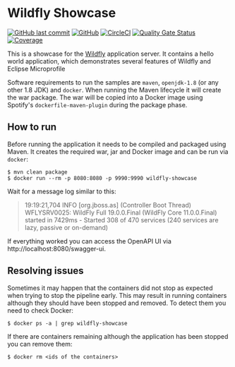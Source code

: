 # Wildfly Showcase

[![GitHub last commit](https://img.shields.io/github/last-commit/stephan-mueller/wildfly-showcase)](https://github.com/stephan-mueller/wildfly-showcase/commits) 
[![GitHub](https://img.shields.io/github/license/stephan-mueller/wildfly-showcase)](https://github.com/stephan-mueller/wildfly-showcase/blob/master/LICENSE)
[![CircleCI](https://circleci.com/gh/stephan-mueller/wildfly-showcase.svg?style=shield)](https://app.circleci.com/pipelines/github/stephan-mueller/wildfly-showcase)
[![Quality Gate Status](https://sonarcloud.io/api/project_badges/measure?project=stephan-mueller_wildfly-showcase&metric=alert_status)](https://sonarcloud.io/dashboard?id=stephan-mueller_wildfly-showcase)
[![Coverage](https://sonarcloud.io/api/project_badges/measure?project=stephan-mueller_wildfly-showcase&metric=coverage)](https://sonarcloud.io/dashboard?id=stephan-mueller_wildfly-showcase)

This is a showcase for the [Wildfly](https://wildfly.org) application server. It contains a hello world application, which demonstrates several features of Wildfly and Eclipse Microprofile

Software requirements to run the samples are `maven`, `openjdk-1.8` (or any other 1.8 JDK) and `docker`. When running the Maven lifecycle it will create the war package. The war will be copied into a Docker image using Spotify's `dockerfile-maven-plugin` during the package phase. 

## How to run

Before running the application it needs to be compiled and packaged using Maven. It creates the required war,
jar and Docker image and can be run via `docker`:

```shell script
$ mvn clean package
$ docker run --rm -p 8080:8080 -p 9990:9990 wildfly-showcase
```

Wait for a message log similar to this:

> 19:19:21,704 INFO  [org.jboss.as] (Controller Boot Thread) WFLYSRV0025: WildFly Full 19.0.0.Final (WildFly Core 11.0.0.Final) started in 7429ms - Started 308 of 470 services (240 services are lazy, passive or on-demand)

If everything worked you can access the OpenAPI UI via http://localhost:8080/swagger-ui.

## Resolving issues

Sometimes it may happen that the containers did not stop as expected when trying to stop the pipeline early. This may
result in running containers although they should have been stopped and removed. To detect them you need to check
Docker:

```shell script
$ docker ps -a | grep wildfly-showcase
```

If there are containers remaining although the application has been stopped you can remove them:

```shell script
$ docker rm <ids of the containers>
```